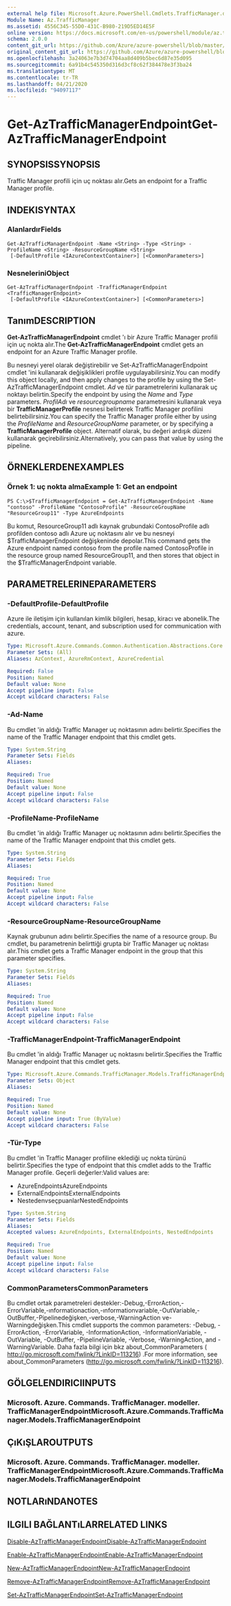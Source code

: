 ```yaml
---
external help file: Microsoft.Azure.PowerShell.Cmdlets.TrafficManager.dll-Help.xml
Module Name: Az.TrafficManager
ms.assetid: 4556C345-55D0-431C-B980-219D5ED14E5F
online version: https://docs.microsoft.com/en-us/powershell/module/az.trafficmanager/get-aztrafficmanagerendpoint
schema: 2.0.0
content_git_url: https://github.com/Azure/azure-powershell/blob/master/src/TrafficManager/TrafficManager/help/Get-AzTrafficManagerEndpoint.md
original_content_git_url: https://github.com/Azure/azure-powershell/blob/master/src/TrafficManager/TrafficManager/help/Get-AzTrafficManagerEndpoint.md
ms.openlocfilehash: 3a24063e7b3d74704aa8d409b5bec6d87e35d095
ms.sourcegitcommit: 6a91b4c545350d316d3cf8c62f384478e3f3ba24
ms.translationtype: MT
ms.contentlocale: tr-TR
ms.lasthandoff: 04/21/2020
ms.locfileid: "94097117"
---
```

# <span data-ttu-id="82af5-101">Get-AzTrafficManagerEndpoint</span><span class="sxs-lookup"><span data-stu-id="82af5-101">Get-AzTrafficManagerEndpoint</span></span>

## <span data-ttu-id="82af5-102">SYNOPSIS</span><span class="sxs-lookup"><span data-stu-id="82af5-102">SYNOPSIS</span></span>
<span data-ttu-id="82af5-103">Traffic Manager profili için uç noktası alır.</span><span class="sxs-lookup"><span data-stu-id="82af5-103">Gets an endpoint for a Traffic Manager profile.</span></span>

## <span data-ttu-id="82af5-104">INDEKI</span><span class="sxs-lookup"><span data-stu-id="82af5-104">SYNTAX</span></span>

### <span data-ttu-id="82af5-105">Alanlardır</span><span class="sxs-lookup"><span data-stu-id="82af5-105">Fields</span></span>
```
Get-AzTrafficManagerEndpoint -Name <String> -Type <String> -ProfileName <String> -ResourceGroupName <String>
 [-DefaultProfile <IAzureContextContainer>] [<CommonParameters>]
```

### <span data-ttu-id="82af5-106">Nesnelerini</span><span class="sxs-lookup"><span data-stu-id="82af5-106">Object</span></span>
```
Get-AzTrafficManagerEndpoint -TrafficManagerEndpoint <TrafficManagerEndpoint>
 [-DefaultProfile <IAzureContextContainer>] [<CommonParameters>]
```

## <span data-ttu-id="82af5-107">Tanım</span><span class="sxs-lookup"><span data-stu-id="82af5-107">DESCRIPTION</span></span>
<span data-ttu-id="82af5-108">**Get-AzTrafficManagerEndpoint** cmdlet 'ı bir Azure Traffic Manager profili için uç nokta alır.</span><span class="sxs-lookup"><span data-stu-id="82af5-108">The **Get-AzTrafficManagerEndpoint** cmdlet gets an endpoint for an Azure Traffic Manager profile.</span></span>

<span data-ttu-id="82af5-109">Bu nesneyi yerel olarak değiştirebilir ve Set-AzTrafficManagerEndpoint cmdlet 'ini kullanarak değişiklikleri profile uygulayabilirsiniz.</span><span class="sxs-lookup"><span data-stu-id="82af5-109">You can modify this object locally, and then apply changes to the profile by using the Set-AzTrafficManagerEndpoint cmdlet.</span></span>
<span data-ttu-id="82af5-110">*Ad* ve *tür* parametrelerini kullanarak uç noktayı belirtin.</span><span class="sxs-lookup"><span data-stu-id="82af5-110">Specify the endpoint by using the *Name* and *Type* parameters.</span></span>
<span data-ttu-id="82af5-111">*ProfilAdı* ve *resourcegroupname* parametresini kullanarak veya bir **TrafficManagerProfile** nesnesi belirterek Traffic Manager profilini belirtebilirsiniz.</span><span class="sxs-lookup"><span data-stu-id="82af5-111">You can specify the Traffic Manager profile either by using the *ProfileName* and *ResourceGroupName* parameter, or by specifying a **TrafficManagerProfile** object.</span></span>
<span data-ttu-id="82af5-112">Alternatif olarak, bu değeri ardışık düzeni kullanarak geçirebilirsiniz.</span><span class="sxs-lookup"><span data-stu-id="82af5-112">Alternatively, you can pass that value by using the pipeline.</span></span>

## <span data-ttu-id="82af5-113">ÖRNEKLERDEN</span><span class="sxs-lookup"><span data-stu-id="82af5-113">EXAMPLES</span></span>

### <span data-ttu-id="82af5-114">Örnek 1: uç nokta alma</span><span class="sxs-lookup"><span data-stu-id="82af5-114">Example 1: Get an endpoint</span></span>
```
PS C:\>$TrafficManagerEndpoint = Get-AzTrafficManagerEndpoint -Name "contoso" -ProfileName "ContosoProfile" -ResourceGroupName "ResourceGroup11" -Type AzureEndpoints
```

<span data-ttu-id="82af5-115">Bu komut, ResourceGroup11 adlı kaynak grubundaki ContosoProfile adlı profilden contoso adlı Azure uç noktasını alır ve bu nesneyi $TrafficManagerEndpoint değişkeninde depolar.</span><span class="sxs-lookup"><span data-stu-id="82af5-115">This command gets the Azure endpoint named contoso from the profile named ContosoProfile in the resource group named ResourceGroup11, and then stores that object in the $TrafficManagerEndpoint variable.</span></span>

## <span data-ttu-id="82af5-116">PARAMETRELERINE</span><span class="sxs-lookup"><span data-stu-id="82af5-116">PARAMETERS</span></span>

### <span data-ttu-id="82af5-117">-DefaultProfile</span><span class="sxs-lookup"><span data-stu-id="82af5-117">-DefaultProfile</span></span>
<span data-ttu-id="82af5-118">Azure ile iletişim için kullanılan kimlik bilgileri, hesap, kiracı ve abonelik.</span><span class="sxs-lookup"><span data-stu-id="82af5-118">The credentials, account, tenant, and subscription used for communication with azure.</span></span>

```yaml
Type: Microsoft.Azure.Commands.Common.Authentication.Abstractions.Core.IAzureContextContainer
Parameter Sets: (All)
Aliases: AzContext, AzureRmContext, AzureCredential

Required: False
Position: Named
Default value: None
Accept pipeline input: False
Accept wildcard characters: False
```

### <span data-ttu-id="82af5-119">-Ad</span><span class="sxs-lookup"><span data-stu-id="82af5-119">-Name</span></span>
<span data-ttu-id="82af5-120">Bu cmdlet 'in aldığı Traffic Manager uç noktasının adını belirtir.</span><span class="sxs-lookup"><span data-stu-id="82af5-120">Specifies the name of the Traffic Manager endpoint that this cmdlet gets.</span></span>

```yaml
Type: System.String
Parameter Sets: Fields
Aliases:

Required: True
Position: Named
Default value: None
Accept pipeline input: False
Accept wildcard characters: False
```

### <span data-ttu-id="82af5-121">-ProfileName</span><span class="sxs-lookup"><span data-stu-id="82af5-121">-ProfileName</span></span>
<span data-ttu-id="82af5-122">Bu cmdlet 'in aldığı Traffic Manager uç noktasının adını belirtir.</span><span class="sxs-lookup"><span data-stu-id="82af5-122">Specifies the name of the Traffic Manager endpoint that this cmdlet gets.</span></span>

```yaml
Type: System.String
Parameter Sets: Fields
Aliases:

Required: True
Position: Named
Default value: None
Accept pipeline input: False
Accept wildcard characters: False
```

### <span data-ttu-id="82af5-123">-ResourceGroupName</span><span class="sxs-lookup"><span data-stu-id="82af5-123">-ResourceGroupName</span></span>
<span data-ttu-id="82af5-124">Kaynak grubunun adını belirtir.</span><span class="sxs-lookup"><span data-stu-id="82af5-124">Specifies the name of a resource group.</span></span>
<span data-ttu-id="82af5-125">Bu cmdlet, bu parametrenin belirttiği grupta bir Traffic Manager uç noktası alır.</span><span class="sxs-lookup"><span data-stu-id="82af5-125">This cmdlet gets a Traffic Manager endpoint in the group that this parameter specifies.</span></span>

```yaml
Type: System.String
Parameter Sets: Fields
Aliases:

Required: True
Position: Named
Default value: None
Accept pipeline input: False
Accept wildcard characters: False
```

### <span data-ttu-id="82af5-126">-TrafficManagerEndpoint</span><span class="sxs-lookup"><span data-stu-id="82af5-126">-TrafficManagerEndpoint</span></span>
<span data-ttu-id="82af5-127">Bu cmdlet 'in aldığı Traffic Manager uç noktasını belirtir.</span><span class="sxs-lookup"><span data-stu-id="82af5-127">Specifies the Traffic Manager endpoint that this cmdlet gets.</span></span>

```yaml
Type: Microsoft.Azure.Commands.TrafficManager.Models.TrafficManagerEndpoint
Parameter Sets: Object
Aliases:

Required: True
Position: Named
Default value: None
Accept pipeline input: True (ByValue)
Accept wildcard characters: False
```

### <span data-ttu-id="82af5-128">-Tür</span><span class="sxs-lookup"><span data-stu-id="82af5-128">-Type</span></span>
<span data-ttu-id="82af5-129">Bu cmdlet 'in Traffic Manager profiline eklediği uç nokta türünü belirtir.</span><span class="sxs-lookup"><span data-stu-id="82af5-129">Specifies the type of endpoint that this cmdlet adds to the Traffic Manager profile.</span></span>
<span data-ttu-id="82af5-130">Geçerli değerler:</span><span class="sxs-lookup"><span data-stu-id="82af5-130">Valid values are:</span></span> 

- <span data-ttu-id="82af5-131">AzureEndpoints</span><span class="sxs-lookup"><span data-stu-id="82af5-131">AzureEndpoints</span></span>
- <span data-ttu-id="82af5-132">ExternalEndpoints</span><span class="sxs-lookup"><span data-stu-id="82af5-132">ExternalEndpoints</span></span>
- <span data-ttu-id="82af5-133">Nestedenvseçpuanlar</span><span class="sxs-lookup"><span data-stu-id="82af5-133">NestedEndpoints</span></span>

```yaml
Type: System.String
Parameter Sets: Fields
Aliases:
Accepted values: AzureEndpoints, ExternalEndpoints, NestedEndpoints

Required: True
Position: Named
Default value: None
Accept pipeline input: False
Accept wildcard characters: False
```

### <span data-ttu-id="82af5-134">CommonParameters</span><span class="sxs-lookup"><span data-stu-id="82af5-134">CommonParameters</span></span>
<span data-ttu-id="82af5-135">Bu cmdlet ortak parametreleri destekler:-Debug,-ErrorAction,-ErrorVariable,-ınformationaction,-ınformationvariable,-OutVariable,-OutBuffer,-Pipelinedeğişken,-verbose,-WarningAction ve-Warningdeğişken.</span><span class="sxs-lookup"><span data-stu-id="82af5-135">This cmdlet supports the common parameters: -Debug, -ErrorAction, -ErrorVariable, -InformationAction, -InformationVariable, -OutVariable, -OutBuffer, -PipelineVariable, -Verbose, -WarningAction, and -WarningVariable.</span></span> <span data-ttu-id="82af5-136">Daha fazla bilgi için bkz about_CommonParameters ( http://go.microsoft.com/fwlink/?LinkID=113216) .</span><span class="sxs-lookup"><span data-stu-id="82af5-136">For more information, see about_CommonParameters (http://go.microsoft.com/fwlink/?LinkID=113216).</span></span>

## <span data-ttu-id="82af5-137">GÖLGELENDIRICI</span><span class="sxs-lookup"><span data-stu-id="82af5-137">INPUTS</span></span>

### <span data-ttu-id="82af5-138">Microsoft. Azure. Commands. TrafficManager. modeller. TrafficManagerEndpoint</span><span class="sxs-lookup"><span data-stu-id="82af5-138">Microsoft.Azure.Commands.TrafficManager.Models.TrafficManagerEndpoint</span></span>

## <span data-ttu-id="82af5-139">ÇıKıŞLAR</span><span class="sxs-lookup"><span data-stu-id="82af5-139">OUTPUTS</span></span>

### <span data-ttu-id="82af5-140">Microsoft. Azure. Commands. TrafficManager. modeller. TrafficManagerEndpoint</span><span class="sxs-lookup"><span data-stu-id="82af5-140">Microsoft.Azure.Commands.TrafficManager.Models.TrafficManagerEndpoint</span></span>

## <span data-ttu-id="82af5-141">NOTLARıNDA</span><span class="sxs-lookup"><span data-stu-id="82af5-141">NOTES</span></span>

## <span data-ttu-id="82af5-142">ILGILI BAĞLANTıLAR</span><span class="sxs-lookup"><span data-stu-id="82af5-142">RELATED LINKS</span></span>

[<span data-ttu-id="82af5-143">Disable-AzTrafficManagerEndpoint</span><span class="sxs-lookup"><span data-stu-id="82af5-143">Disable-AzTrafficManagerEndpoint</span></span>](./Disable-AzTrafficManagerEndpoint.md)

[<span data-ttu-id="82af5-144">Enable-AzTrafficManagerEndpoint</span><span class="sxs-lookup"><span data-stu-id="82af5-144">Enable-AzTrafficManagerEndpoint</span></span>](./Enable-AzTrafficManagerEndpoint.md)

[<span data-ttu-id="82af5-145">New-AzTrafficManagerEndpoint</span><span class="sxs-lookup"><span data-stu-id="82af5-145">New-AzTrafficManagerEndpoint</span></span>](./New-AzTrafficManagerEndpoint.md)

[<span data-ttu-id="82af5-146">Remove-AzTrafficManagerEndpoint</span><span class="sxs-lookup"><span data-stu-id="82af5-146">Remove-AzTrafficManagerEndpoint</span></span>](./Remove-AzTrafficManagerEndpoint.md)

[<span data-ttu-id="82af5-147">Set-AzTrafficManagerEndpoint</span><span class="sxs-lookup"><span data-stu-id="82af5-147">Set-AzTrafficManagerEndpoint</span></span>](./Set-AzTrafficManagerEndpoint.md)



